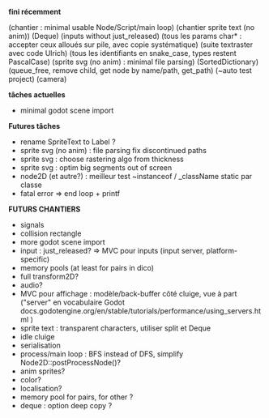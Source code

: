**fini récemment**

(chantier : minimal usable Node/Script/main loop)
(chantier sprite text (no anim))
(Deque)
(inputs without just_released)
(tous les params char* : accepter ceux alloués sur pile, avec copie systématique)
(suite textraster avec code Ulrich)
(tous les identifiants en snake_case, types restent PascalCase)
(sprite svg (no anim) : minimal file parsing)
(SortedDictionary)
(queue_free, remove child, get node by name/path, get_path)
(~auto test project)
(camera)


**tâches actuelles**

- minimal godot scene import

**Futures tâches**

- rename SpriteText to Label ?
- sprite svg (no anim) : file parsing fix discontinued paths
- sprite svg : choose rastering algo from thickness
- sprite svg : optim big segments out of screen
- node2D (et autre?) : meilleur test ~instanceof / _className static par classe
- fatal error => end loop + printf



**FUTURS CHANTIERS**

- signals
- collision rectangle
- more godot scene import
- input : just_released? => MVC pour inputs (input server, platform-specific)
- memory pools (at least for pairs in dico)
- full transform2D?
- audio?
- MVC pour affichage : modèle/back-buffer côté cluige, vue à part ("server" en vocabulaire Godot docs.godotengine.org/en/stable/tutorials/performance/using_servers.html )
- sprite text : transparent characters, utiliser split et Deque
- idle cluige
- serialisation
- process/main loop : BFS instead of DFS, simplify Node2D::postProcessNode()?
- anim sprites?
- color?
- localisation?
- memory pool for pairs, for other ?
- deque : option deep copy ?

